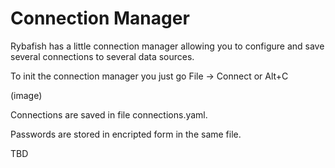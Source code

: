 # Connection Manager

Rybafish has a little connection manager allowing you to configure and save several connections to several data sources.

To init the connection manager you just go File -> Connect or Alt+C

(image)

Connections are saved in file connections.yaml.

Passwords are stored in encripted form in the same file.

TBD

